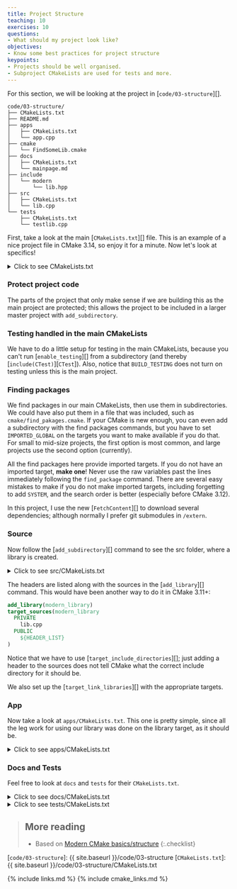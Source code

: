 ```yaml
---
title: Project Structure
teaching: 10
exercises: 10
questions:
- What should my project look like?
objectives:
- Know some best practices for project structure
keypoints:
- Projects should be well organised.
- Subproject CMakeLists are used for tests and more.
---
```



For this section, we will be looking at the project in [`code/03-structure`][].

```
code/03-structure/
├── CMakeLists.txt
├── README.md
├── apps
│   ├── CMakeLists.txt
│   └── app.cpp
├── cmake
│   └── FindSomeLib.cmake
├── docs
│   ├── CMakeLists.txt
│   └── mainpage.md
├── include
│   └── modern
│       └── lib.hpp
├── src
│   ├── CMakeLists.txt
│   └── lib.cpp
└── tests
    ├── CMakeLists.txt
    └── testlib.cpp
```

First, take a look at the main [`CMakeLists.txt`][] file. This is an example of a nice project file
in CMake 3.14, so enjoy it for a minute. Now let's look at specifics!

<details><summary>Click to see CMakeLists.txt</summary>
{% include hl_code.html lang="cmake" file="code/03-structure/CMakeLists.txt" %}
</details>

### Protect project code

The parts of the project that only make sense if we are building this as the main project are
protected; this allows the project to be included in a larger master project with
`add_subdirectory`.

### Testing handled in the main CMakeLists

We have to do a little setup for testing in the main CMakeLists, because you can't run
[`enable_testing`][] from a subdirectory (and thereby [`include(CTest)`][`CTest`]). Also, notice that
`BUILD_TESTING` does not turn on testing unless this is the main project.

### Finding packages

We find packages in our main CMakeLists, then use them in subdirectories. We could have also put
them in a file that was included, such as `cmake/find_pakages.cmake`. If your CMake is new enough,
you can even add a subdirectory with the find packages commands, but you have to set
`IMPORTED_GLOBAL` on the targets you want to make available if you do that. For small to mid-size
projects, the first option is most common, and large projects use the second option (currently).

All the find packages here provide imported targets. If you do not have an imported target, **make
one**! Never use the raw variables past the lines immediately following the `find_package` command.
There are several easy mistakes to make if you do not make imported targets, including forgetting to
add `SYSTEM`, and the search order is better (especially before CMake 3.12).

In this project, I use the new [`FetchContent`][] to download several dependencies; although
normally I prefer git submodules in `/extern`.

### Source

Now follow the [`add_subdirectory`][] command to see the src folder, where a library is created.

<details><summary>Click to see src/CMakeLists.txt</summary>
{% include hl_code.html lang="cmake" file="code/03-structure/src/CMakeLists.txt" %}
</details>


The headers are listed along with the sources in the [`add_library`][] command. This would have been
another way to do it in CMake 3.11+:

```cmake
add_library(modern_library)
target_sources(modern_library
  PRIVATE
    lib.cpp
  PUBLIC
    ${HEADER_LIST}
)
```

Notice that we have to use [`target_include_directories`][]; just adding a header to the sources
does not tell CMake what the correct include directory for it should be.

We also set up the [`target_link_libraries`][] with the appropriate targets.

### App

Now take a look at `apps/CMakeLists.txt`. This one is pretty simple, since all the leg work for
using our library was done on the library target, as it should be.

<details><summary>Click to see apps/CMakeLists.txt</summary>
{% include hl_code.html lang="cmake" file="code/03-structure/apps/CMakeLists.txt" %}
</details>

### Docs and Tests


Feel free to look at `docs` and `tests` for their `CMakeLists.txt`.

<details><summary>Click to see docs/CMakeLists.txt</summary>
{% include hl_code.html lang="cmake" file="code/03-structure/docs/CMakeLists.txt" %}
</details>

<details><summary>Click to see tests/CMakeLists.txt</summary>
{% include hl_code.html lang="cmake" file="code/03-structure/tests/CMakeLists.txt" %}
</details>

> ## More reading
>
> * Based on [Modern CMake basics/structure][]
{:.checklist}


[Modern CMake basics/structure]: https://cliutils.gitlab.io/modern-cmake/chapters/basics/structure.html


[`code/03-structure`]: {{ site.baseurl }}/code/03-structure
[`CMakeLists.txt`]: {{ site.baseurl }}/code/03-structure/CMakeLists.txt

{% include links.md %}
{% include cmake_links.md %}
